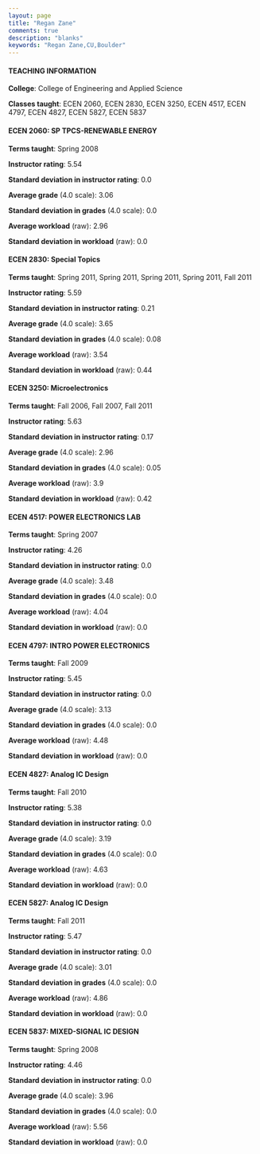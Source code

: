 ```yaml
---
layout: page
title: "Regan Zane" 
comments: true
description: "blanks"
keywords: "Regan Zane,CU,Boulder"
---
```

<head>
<script src="https://ajax.googleapis.com/ajax/libs/jquery/2.1.3/jquery.min.js"></script>
<script src="https://dl.dropboxusercontent.com/s/pc42nxpaw1ea4o9/highcharts.js?dl=0"></script>
<!-- <script src="../assets/js/highcharts.js"></script> -->
<style type="text/css">@font-face {
	font-family: "Bebas Neue";
	src: url(https://www.filehosting.org/file/details/544349/BebasNeue Regular.otf) format("opentype");
	}
	h1.Bebas { 
		font-family: "Bebas Neue", Verdana, Tahoma;
	}
</style>
</head>
	   
#### TEACHING INFORMATION

**College**: College of Engineering and Applied Science

**Classes taught**: ECEN 2060, ECEN 2830, ECEN 3250, ECEN 4517, ECEN 4797, ECEN 4827, ECEN 5827, ECEN 5837

#### ECEN 2060: SP TPCS-RENEWABLE ENERGY

**Terms taught**: Spring 2008

**Instructor rating**: 5.54

**Standard deviation in instructor rating**: 0.0

**Average grade** (4.0 scale): 3.06

**Standard deviation in grades** (4.0 scale): 0.0

**Average workload** (raw): 2.96

**Standard deviation in workload** (raw): 0.0

#### ECEN 2830: Special Topics

**Terms taught**: Spring 2011, Spring 2011, Spring 2011, Spring 2011, Fall 2011

**Instructor rating**: 5.59

**Standard deviation in instructor rating**: 0.21

**Average grade** (4.0 scale): 3.65

**Standard deviation in grades** (4.0 scale): 0.08

**Average workload** (raw): 3.54

**Standard deviation in workload** (raw): 0.44

#### ECEN 3250: Microelectronics

**Terms taught**: Fall 2006, Fall 2007, Fall 2011

**Instructor rating**: 5.63

**Standard deviation in instructor rating**: 0.17

**Average grade** (4.0 scale): 2.96

**Standard deviation in grades** (4.0 scale): 0.05

**Average workload** (raw): 3.9

**Standard deviation in workload** (raw): 0.42

#### ECEN 4517: POWER ELECTRONICS LAB

**Terms taught**: Spring 2007

**Instructor rating**: 4.26

**Standard deviation in instructor rating**: 0.0

**Average grade** (4.0 scale): 3.48

**Standard deviation in grades** (4.0 scale): 0.0

**Average workload** (raw): 4.04

**Standard deviation in workload** (raw): 0.0

#### ECEN 4797: INTRO POWER ELECTRONICS

**Terms taught**: Fall 2009

**Instructor rating**: 5.45

**Standard deviation in instructor rating**: 0.0

**Average grade** (4.0 scale): 3.13

**Standard deviation in grades** (4.0 scale): 0.0

**Average workload** (raw): 4.48

**Standard deviation in workload** (raw): 0.0

#### ECEN 4827: Analog IC Design

**Terms taught**: Fall 2010

**Instructor rating**: 5.38

**Standard deviation in instructor rating**: 0.0

**Average grade** (4.0 scale): 3.19

**Standard deviation in grades** (4.0 scale): 0.0

**Average workload** (raw): 4.63

**Standard deviation in workload** (raw): 0.0

#### ECEN 5827: Analog IC Design

**Terms taught**: Fall 2011

**Instructor rating**: 5.47

**Standard deviation in instructor rating**: 0.0

**Average grade** (4.0 scale): 3.01

**Standard deviation in grades** (4.0 scale): 0.0

**Average workload** (raw): 4.86

**Standard deviation in workload** (raw): 0.0

#### ECEN 5837: MIXED-SIGNAL IC DESIGN

**Terms taught**: Spring 2008

**Instructor rating**: 4.46

**Standard deviation in instructor rating**: 0.0

**Average grade** (4.0 scale): 3.96

**Standard deviation in grades** (4.0 scale): 0.0

**Average workload** (raw): 5.56

**Standard deviation in workload** (raw): 0.0

